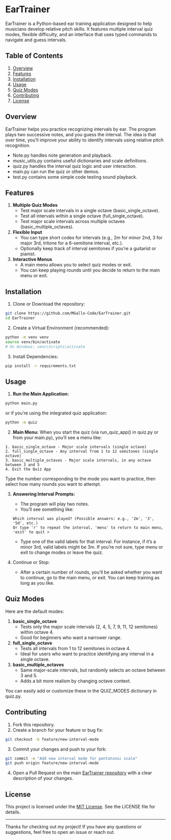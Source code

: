 # EarTrainer

EarTrainer is a Python-based ear training application designed to help musicians develop relative pitch skills. It features multiple interval quiz modes, flexible difficulty, and an interface that uses typed commands to navigate and guess intervals.

## Table of Contents
1. [Overview](#overview)
2. [Features](#features)
3. [Installation](#installation)
4. [Usage](#usage)
5. [Quiz Modes](#quiz-modes)
6. [Contributing](#contributing)
7. [License](#license)

## Overview

EarTrainer helps you practice recognizing intervals by ear. The program plays two successive notes, and you guess the interval. The idea is that over time, you’ll improve your ability to identify intervals using relative pitch recognition.

- Note.py handles note generation and playback.
- music_utils.py contains useful dictionaries and scale definitions.
- quiz.py handles the interval quiz logic and user interaction.
- main.py can run the quiz or other demos.
- test.py contains some simple code testing sound playback.

## Features

1. **Multiple Quiz Modes**
    - Test major scale intervals in a single octave (basic_single_octave).
	- Test all intervals within a single octave (full_single_octave).
	- Test major scale intervals across multiple octaves (basic_multiple_octaves).
2. **Flexible Input**
	- You can type short codes for intervals (e.g., 2m for minor 2nd, 3 for major 3rd, tritone for a 6-semitone interval, etc.).
	- Optionally keep track of interval semitones if you’re a guitarist or pianist.
3. **Interactive Menus**
	- A main menu allows you to select quiz modes or exit.
	- You can keep playing rounds until you decide to return to the main menu or exit.

## Installation

1. Clone or Download the repository:

```bash
git clone https://github.com/MGallo-Code/EarTrainer.git
cd EarTrainer
```


2. Create a Virtual Environment (recommended):

```bash
python -m venv venv
source venv/bin/activate
# On Windows: venv\Scripts\activate
```

3. Install Dependencies:

```bash
pip install -r requirements.txt
```

## Usage

1. **Run the Main Application:**

```bash
python main.py
```

or if you’re using the integrated quiz application:

```bash
python -m quiz
```

2. **Main Menu:**
When you start the quiz (via run_quiz_app() in quiz.py or from your main.py), you’ll see a menu like:

```
1. basic_single_octave - Major scale intervals (single octave)
2. full_single_octave - Any interval from 1 to 12 semitones (single octave)
3. basic_multiple_octaves - Major scale intervals, in any octave between 3 and 5
4. Exit the Quiz App
```

Type the number corresponding to the mode you want to practice, then select how many rounds you want to attempt.

3. **Answering Interval Prompts:**
	- The program will play two notes.
	- You’ll see something like:

    ```
    Which interval was played? (Possible answers: e.g., '2m', '3', '5d', etc.)
    Or type 'r' to repeat the interval, 'menu' to return to main menu, 'exit' to quit >
    ```

	- Type one of the valid labels for that interval. For instance, if it’s a minor 3rd, valid labels might be 3m. If you’re not sure, type menu or exit to change modes or leave the quiz.

4. Continue or Stop:
	- After a certain number of rounds, you’ll be asked whether you want to continue, go to the main menu, or exit. You can keep training as long as you like.

## Quiz Modes

Here are the default modes:
1. **basic_single_octave**
	- Tests only the major scale intervals (2, 4, 5, 7, 9, 11, 12 semitones) within octave 4.
	- Good for beginners who want a narrower range.
2. **full_single_octave**
	- Tests all intervals from 1 to 12 semitones in octave 4.
	- Ideal for users who want to practice identifying any interval in a single octave.
3. **basic_multiple_octaves**
	- Same major-scale intervals, but randomly selects an octave between 3 and 5.
	- Adds a bit more realism by changing octave context.

You can easily add or customize these in the QUIZ_MODES dictionary in quiz.py.

## Contributing

1. Fork this repository.
2. Create a branch for your feature or bug fix:

```bash
git checkout -b feature/new-interval-mode
```

3. Commit your changes and push to your fork:

```bash
git commit -m "Add new interval mode for pentatonic scale"
git push origin feature/new-interval-mode
```

4. Open a Pull Request on the main [EarTrainer repository](https://github.com/MGallo-Code/EarTrainer) with a clear description of your changes.

## License

This project is licensed under the [MIT License](https://github.com/MGallo-Code/EarTrainer/blob/main/LICENSE). See the LICENSE file for details.

---

Thanks for checking out my project! If you have any questions or suggestions, feel free to open an issue or reach out.